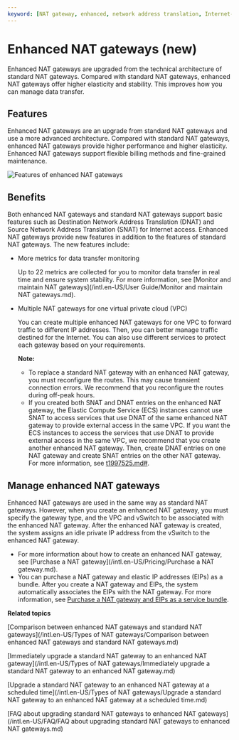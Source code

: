 ```yaml
---
keyword: [NAT gateway, enhanced, network address translation, Internet-facing services, Internet access]
---
```


# Enhanced NAT gateways \(new\)

Enhanced NAT gateways are upgraded from the technical architecture of standard NAT gateways. Compared with standard NAT gateways, enhanced NAT gateways offer higher elasticity and stability. This improves how you can manage data transfer.

## Features

Enhanced NAT gateways are an upgrade from standard NAT gateways and use a more advanced architecture. Compared with standard NAT gateways, enhanced NAT gateways provide higher performance and higher elasticity. Enhanced NAT gateways support flexible billing methods and fine-grained maintenance.

![Features of enhanced NAT gateways](https://static-aliyun-doc.oss-accelerate.aliyuncs.com/assets/img/en-US/0082659951/p147923.png)

## Benefits

Both enhanced NAT gateways and standard NAT gateways support basic features such as Destination Network Address Translation \(DNAT\) and Source Network Address Translation \(SNAT\) for Internet access. Enhanced NAT gateways provide new features in addition to the features of standard NAT gateways. The new features include:

-   More metrics for data transfer monitoring

    Up to 22 metrics are collected for you to monitor data transfer in real time and ensure system stability. For more information, see [Monitor and maintain NAT gateways](/intl.en-US/User Guide/Monitor and maintain NAT gateways.md).

-   Multiple NAT gateways for one virtual private cloud \(VPC\)

    You can create multiple enhanced NAT gateways for one VPC to forward traffic to different IP addresses. Then, you can better manage traffic destined for the Internet. You can also use different services to protect each gateway based on your requirements.

    **Note:**

    -   To replace a standard NAT gateway with an enhanced NAT gateway, you must reconfigure the routes. This may cause transient connection errors. We recommend that you reconfigure the routes during off-peak hours.
    -   If you created both SNAT and DNAT entries on the enhanced NAT gateway, the Elastic Compute Service \(ECS\) instances cannot use SNAT to access services that use DNAT of the same enhanced NAT gateway to provide external access in the same VPC. If you want the ECS instances to access the services that use DNAT to provide external access in the same VPC, we recommend that you create another enhanced NAT gateway. Then, create DNAT entries on one NAT gateway and create SNAT entries on the other NAT gateway. For more information, see [t1997525.md\#]().

## Manage enhanced NAT gateways

Enhanced NAT gateways are used in the same way as standard NAT gateways. However, when you create an enhanced NAT gateway, you must specify the gateway type, and the VPC and vSwitch to be associated with the enhanced NAT gateway. After the enhanced NAT gateway is created, the system assigns an idle private IP address from the vSwitch to the enhanced NAT gateway.

-   For more information about how to create an enhanced NAT gateway, see [Purchase a NAT gateway](/intl.en-US/Pricing/Purchase a NAT gateway.md).
-   You can purchase a NAT gateway and elastic IP addresses \(EIPs\) as a bundle. After you create a NAT gateway and EIPs, the system automatically associates the EIPs with the NAT gateway. For more information, see [Purchase a NAT gateway and EIPs as a service bundle]().

**Related topics**  


[Comparison between enhanced NAT gateways and standard NAT gateways](/intl.en-US/Types of NAT gateways/Comparison between enhanced NAT gateways and standard NAT gateways.md)

[Immediately upgrade a standard NAT gateway to an enhanced NAT gateway](/intl.en-US/Types of NAT gateways/Immediately upgrade a standard NAT gateway to an enhanced NAT gateway.md)

[Upgrade a standard NAT gateway to an enhanced NAT gateway at a scheduled time](/intl.en-US/Types of NAT gateways/Upgrade a standard NAT gateway to an enhanced NAT gateway at a scheduled time.md)

[FAQ about upgrading standard NAT gateways to enhanced NAT gateways](/intl.en-US/FAQ/FAQ about upgrading standard NAT gateways to enhanced NAT gateways.md)

